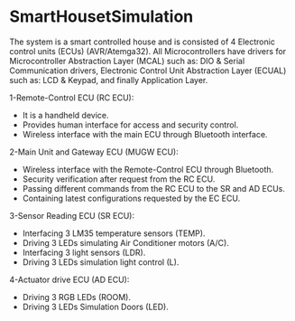 # SmartHousetSimulation

The system is a smart controlled house and is consisted of 4 Electronic control units (ECUs) (AVR/Atemga32). 
All Microcontrollers have drivers for Microcontroller Abstraction Layer (MCAL) such as: DIO & Serial Communication 
drivers, Electronic Control Unit Abstraction Layer (ECUAL) such as: LCD & Keypad, and finally Application Layer.

1-Remote-Control ECU (RC ECU): 
  - It is a handheld device. 
  - Provides human interface for access and security control. 
  - Wireless interface with the main ECU through Bluetooth interface.

2-Main Unit and Gateway ECU (MUGW ECU): 
  - Wireless interface with the Remote-Control ECU through Bluetooth. 
  - Security verification after request from the RC ECU. 
  - Passing different commands from the RC ECU to the SR and AD ECUs.
  - Containing latest configurations requested by the EC ECU. 

3-Sensor Reading ECU (SR ECU): 
  - Interfacing 3 LM35 temperature sensors (TEMP).
  - Driving 3 LEDs simulating Air Conditioner motors (A/C).
  - Interfacing 3 light sensors (LDR). 
  - Driving 3 LEDs simulation light control (L).

4-Actuator drive ECU (AD ECU): 
  - Driving 3 RGB LEDs (ROOM). 
  - Driving 3 LEDs Simulation Doors (LED). 

